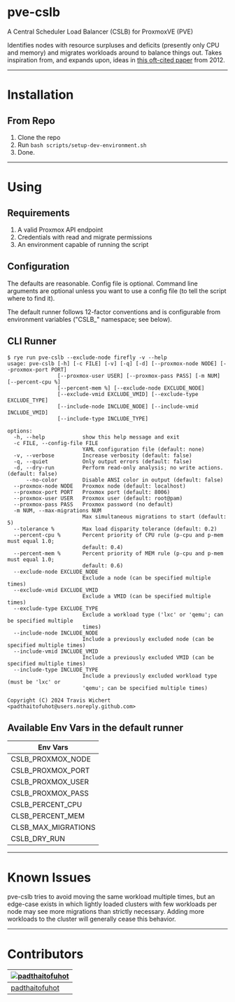 # pve-cslb

A Central Scheduler Load Balancer (CSLB) for ProxmoxVE (PVE)

Identifies nodes with resource surpluses and deficits (presently only CPU and memory) and migrates workloads around to
balance things out. Takes inspiration from, and expands upon, ideas
in [this oft-cited paper](https://research.ijcaonline.org/volume46/number6/pxc3879263.pdf) from 2012.

---

# Installation

## From Repo

1. Clone the repo
2. Run `bash scripts/setup-dev-environment.sh`
3. Done.

---

# Using

## Requirements

1. A valid Proxmox API endpoint
2. Credentials with read and migrate permissions
3. An environment capable of running the script

## Configuration

The defaults are reasonable. Config file is optional. Command line arguments are optional unless you want to use a
config file (to tell the script where to find it).

The default runner follows 12-factor conventions and is configurable from environment variables ("CSLB_" namespace; see
below).

## CLI Runner

```
$ rye run pve-cslb --exclude-node firefly -v --help
usage: pve-cslb [-h] [-c FILE] [-v] [-q] [-d] [--proxmox-node NODE] [--proxmox-port PORT]
                [--proxmox-user USER] [--proxmox-pass PASS] [-m NUM] [--percent-cpu %]
                [--percent-mem %] [--exclude-node EXCLUDE_NODE]
                [--exclude-vmid EXCLUDE_VMID] [--exclude-type EXCLUDE_TYPE]
                [--include-node INCLUDE_NODE] [--include-vmid INCLUDE_VMID]
                [--include-type INCLUDE_TYPE]

options:
  -h, --help            show this help message and exit
  -c FILE, --config-file FILE
                        YAML configuration file (default: none)
  -v, --verbose         Increase verbosity (default: false)
  -q, --quiet           Only output errors (default: false)
  -d, --dry-run         Perform read-only analysis; no write actions. (default: false)
      --no-color        Disable ANSI color in output (default: false)
  --proxmox-node NODE   Proxmox node (default: localhost)
  --proxmox-port PORT   Proxmox port (default: 8006)
  --proxmox-user USER   Proxmox user (default: root@pam)
  --proxmox-pass PASS   Proxmox password (no default)
  -m NUM, --max-migrations NUM
                        Max simultaneous migrations to start (default: 5)
  --tolerance %         Max load disparity tolerance (default: 0.2)
  --percent-cpu %       Percent priority of CPU rule (p-cpu and p-mem must equal 1.0;
                        default: 0.4)
  --percent-mem %       Percent priority of MEM rule (p-cpu and p-mem must equal 1.0;
                        default: 0.6)
  --exclude-node EXCLUDE_NODE
                        Exclude a node (can be specified multiple times)
  --exclude-vmid EXCLUDE_VMID
                        Exclude a VMID (can be specified multiple times)
  --exclude-type EXCLUDE_TYPE
                        Exclude a workload type ('lxc' or 'qemu'; can be specified multiple
                        times)
  --include-node INCLUDE_NODE
                        Include a previously excluded node (can be specified multiple times)
  --include-vmid INCLUDE_VMID
                        Include a previously excluded VMID (can be specified multiple times)
  --include-type INCLUDE_TYPE
                        Include a previously excluded workload type (must be 'lxc' or
                        'qemu'; can be specified multiple times)

Copyright (C) 2024 Travis Wichert <padthaitofuhot@users.noreply.github.com>
```

## Available Env Vars in the default runner

| Env Vars            |
|---------------------|
| CSLB_PROXMOX_NODE   |
| CSLB_PROXMOX_PORT   |
| CSLB_PROXMOX_USER   |
| CSLB_PROXMOX_PASS   |
| CSLB_PERCENT_CPU    |
| CLSB_PERCENT_MEM    |
| CLSB_MAX_MIGRATIONS |
| CSLB_DRY_RUN        |

---

# Known Issues

pve-cslb tries to avoid moving the same workload multiple times, but an edge-case exists in which lightly loaded
clusters with few workloads per node may see more migrations than strictly necessary. Adding more workloads to the
cluster will generally cease this behavior.

---

# Contributors

| [![padthaitofuhot](https://github.com/padthaitofuhot.png?size=100)](https://github.com/padthaitofuhot) |
|--------------------------------------------------------------------------------------------------------|
| [padthaitofuhot](https://github.com/padthaitofuhot)                                                    |
